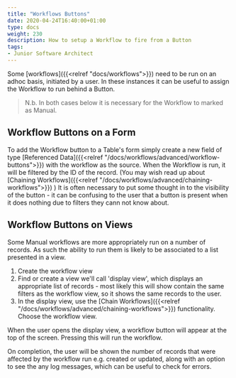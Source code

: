 ```yaml
---
title: "Workflows Buttons"
date: 2020-04-24T16:40:00+01:00
type: docs
weight: 230
description: How to setup a Workflow to fire from a Button
tags:
- Junior Software Architect
---
```


Some [workflows]({{<relref "docs/workflows">}}) need to be run on an adhoc basis, initiated by a user.
In these instances it can be useful to assign the Workflow to run behind a Button.

> N.b. In both cases below it is necessary for the Workflow to marked as Manual. 

## Workflow Buttons on a Form
To add the Workflow button to a Table's form simply create a new field of type [Referenced Data]({{<relref "/docs/workflows/advanced/workflow-buttons">}}) with the workflow as the source.
When the Workflow is run, it will be filtered by the ID of the record. (You may wish read up about [Chaining Workflows]({{<relref "/docs/workflows/advanced/chaining-workflows">}}) )
It is often necessary to put some thought in to the visibility of the button - it can be confusing to the user that a button is present when it does nothing due to filters they cann not know about.


## Workflow Buttons on Views
Some Manual workflows are more appropriately run on a number of records. As such the ability to run them is likely to be associated to a list presented in a view.
1) Create the workflow view
2) Find or create a view we'll call 'display view', which displays an appropriate list of records - most likely this will show contain the same filters as the workflow view, so it shows the same records to the user.
2) In the display view, use the [Chain Workflows]({{<relref "/docs/workflows/advanced/chaining-workflows">}}) functionality. Choose the workflow view.

When the user opens the display view, a workflow button will appear at the top of the screen. Pressing this will run the workflow.

On completion, the user will be shown the number of records that were affected by the workflow run e.g. created or updated, along with an option to see the any log messages, which can be useful to check for errors.



